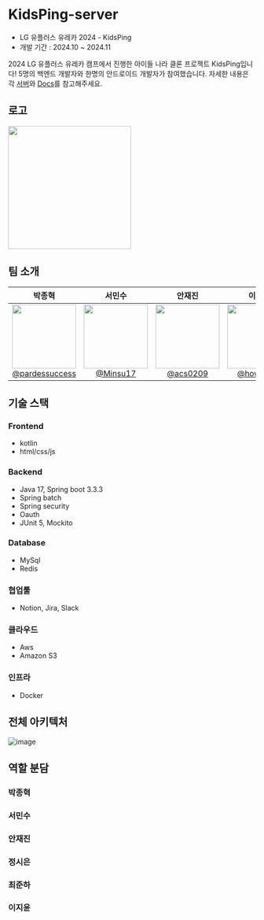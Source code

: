 # KidsPing-server

- LG 유플러스 유레카 2024 - KidsPing
- 개발 기간 : 2024.10 ~ 2024.11

2024 LG 유플러스 유레카 캠프에서 진행한 아이들 나라 클론 프로젝트 KidsPing입니다!
5명의 백엔드 개발자와 한명의 안드로이드 개발자가 참여했습니다.
자세한 내용은 각 [서버](#역활-분담)와 [Docs](./docs/)를 참고해주세요.

## 로고

<img src="./resources/harmony.png" width="250px">

## 팀 소개

| **박종혁** | **서민수**| **안재진** | **이지윤** | **정시은** | **최준하** |
| :------: |  :------: | :------: | :------: | :------: | :------: |
| [<img src="https://avatars.githubusercontent.com/u/30859374?v=4" height=130 width=130> <br/> @pardessuccess](https://github.com/pardessuccess) | [<img src="https://avatars.githubusercontent.com/u/89891511?v=4" height=130 width=130> <br/> @Minsu17](https://github.com/Minsu17) | [<img src="https://avatars.githubusercontent.com/u/69111959?v=4" height=130 width=130> <br/> @acs0209](https://github.com/acs0209) | [<img src="https://avatars.githubusercontent.com/u/51826219?v=4" height=130 width=130> <br/> @howecofe](https://github.com/howecofe) | [<img src="https://avatars.githubusercontent.com/u/80161733?v=4" height=130 width=130> <br/> @Sieun53](https://github.com/Sieun53) |[<img src="https://avatars.githubusercontent.com/u/128604591?v=4" height=130 width=130> <br/> @choijh0309](https://github.com/choijh0309) |

## 기술 스택

### Frontend
- kotlin
- html/css/js



### Backend
- Java 17, Spring boot 3.3.3
- Spring batch
- Spring security
- Oauth
- JUnit 5, Mockito

### Database
- MySql
- Redis
### 협업툴
- Notion, Jira, Slack
### 클라우드
- Aws
- Amazon S3
### 인프라
- Docker





## 전체 아키텍처
![image](https://github.com/user-attachments/assets/10b2981b-f725-4538-abc0-cd0b7dbc8b9f)


## 역할 분담

### 박종혁



### 서민수


### 안재진


### 정시은


### 최준하


### 이지윤

